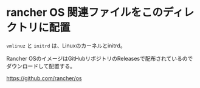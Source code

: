 # rancher OS 関連ファイルをこのディレクトリに配置

`vmlinuz` と `initrd` は、Linuxのカーネルとinitrd。

Rancher OSのイメージはGitHubリポジトリのReleasesで配布されているのでダウンロードして配置する。

https://github.com/rancher/os